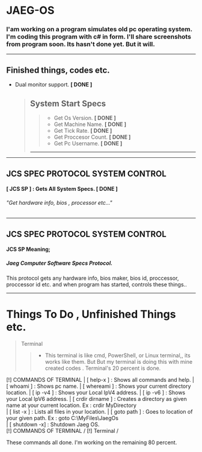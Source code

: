 # JAEG-OS
### I'am working on a program simulates old pc operating system. I'm coding this program with c# in form. I'll share screenshots from program soon. Its hasn't done yet. But it will.
---

## Finished things, codes etc.
 
+ Dual monitor support.  **[ DONE ]**
  
     > ## System Start Specs                                     
     >> - Get Os Version. **[ DONE ]**
     >> - Get Machine Name. **[ DONE ]**
     >> - Get Tick Rate. **[ DONE ]**
     >> - Get Proccesor Count. **[ DONE ]**
     >> - Get Pc Username. **[ DONE ]** 
     > ---  
---

## JCS SPEC PROTOCOL SYSTEM CONTROL 
                                                                          
#### [ JCS SP ] : Gets All System Specs. **[ DONE ]**
###### "Get hardware info, bios , processor etc..."
---                                                                   
## JCS SPEC PROTOCOL SYSTEM CONTROL
#### JCS SP Meaning;
##### Jaeg Computer Software Specs Protocol.

This protocol gets any hardware info, bios maker, bios id, proccessor, proccessor id etc. and when program has started, controls these things..

---

# Things To Do , Unfinished Things etc.

> Terminal
>> + This terminal is like cmd, PowerShell, or Linux terminal,, its works like them. But 
>> But my terminal is doing this with mine created codes . Terminal's 20 percent is done.
>


[!] COMMANDS OF TERMINAL
|
[ help-x ] : Shows all commands and help.
|
[ whoami ] : Shows pc name.
|
[ whereami ] : Shows your current directory 
location.
|
[ ip -v4 ] : Shows your Local IpV4 address.
|
[ ip -v6 ] : Shows your Local IpV6 address.
|
[ crdir dirname ] : Creates a directory as given 
name at your current location. Ex : crdir MyDirectory\
|
[ list -x ] : Lists all files in your location.
|
[ goto path ] : Goes to location of your given path. Ex : goto C:\\MyFiles\\JaegOs\
|
[ shutdown -x] : Shutdown Jaeg OS.  
[!] COMMANDS OF TERMINAL
                     /
[!] Terminal /
                     

These commands all done.
I'm working on the remaining 80 percent.
